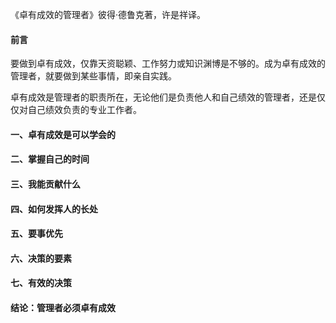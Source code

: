 
《卓有成效的管理者》彼得·德鲁克著，许是祥译。

#### 前言
要做到卓有成效，仅靠天资聪颖、工作努力或知识渊博是不够的。成为卓有成效的管理者，就要做到某些事情，即亲自实践。

卓有成效是管理者的职责所在，无论他们是负责他人和自己绩效的管理者，还是仅仅对自己绩效负责的专业工作者。


#### 一、卓有成效是可以学会的


#### 二、掌握自己的时间

#### 三、我能贡献什么

#### 四、如何发挥人的长处

#### 五、要事优先

#### 六、决策的要素

#### 七、有效的决策

#### 结论：管理者必须卓有成效
